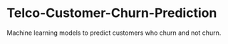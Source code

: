 # Telco-Customer-Churn-Prediction
Machine learning models to predict customers who churn and not churn.
